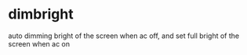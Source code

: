 # dimbright
auto dimming bright of the screen when ac off, and set full bright of the screen when ac on
